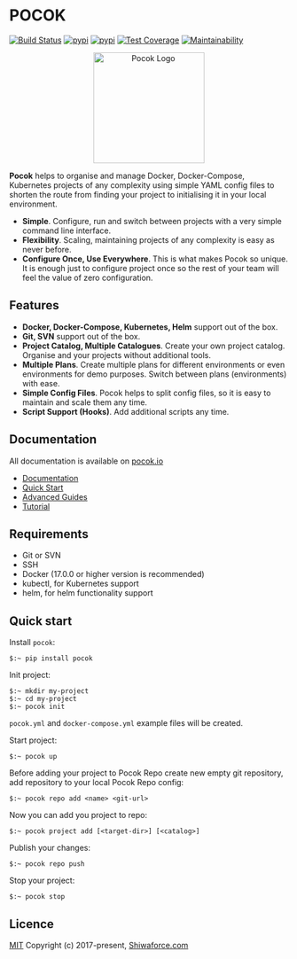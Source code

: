 # POCOK
[![Build Status](https://travis-ci.org/shiwaforce/pocok.svg?branch=master)](https://travis-ci.org/shiwaforce/pocok)
[![pypi](https://img.shields.io/pypi/v/pocok.svg)](https://pypi.python.org/pypi/pocok)
[![pypi](https://img.shields.io/pypi/pyversions/pocok.svg)](https://pypi.python.org/pypi/pocok)
[![Test Coverage](https://api.codeclimate.com/v1/badges/62a09af060af69ece1d2/test_coverage)](https://codeclimate.com/github/shiwaforce/pocok/test_coverage)
[![Maintainability](https://api.codeclimate.com/v1/badges/62a09af060af69ece1d2/maintainability)](https://codeclimate.com/github/shiwaforce/pocok/maintainability)

<p align="center">
  <img width="200" height="200" title="Pocok Logo" src="https://raw.githubusercontent.com/shiwaforce/pocok/master/logo.svg?sanitize=true"/>
</p>

**Pocok** helps to organise and manage Docker, Docker-Compose, Kubernetes projects of any complexity using simple YAML config files to shorten the route from finding your project to initialising it in your local environment. 

- **Simple**. Configure, run and switch between projects with a very simple command line interface.     
- **Flexibility**. Scaling, maintaining projects of any complexity is easy as never before.
- **Configure Once, Use Everywhere**. This is what makes Pocok so unique. It is enough just to configure project once so the rest of your team will feel the value of zero configuration. 

## Features
- **Docker, Docker-Compose, Kubernetes, Helm** support out of the box.
- **Git, SVN** support out of the box.
- **Project Catalog, Multiple Catalogues**. Create your own project catalog. Organise and your projects without additional tools.
- **Multiple Plans**. Create multiple plans for different environments or even environments for demo purposes. Switch between plans (environments) with ease.
- **Simple Config Files**. Pocok helps to split config files, so it is easy to maintain and scale them any time.
- **Script Support (Hooks)**. Add additional scripts any time.


## Documentation
All documentation is available on [pocok.io](https://pocok.io)
- [Documentation](https://pocok.io/documentation) 
- [Quick Start](https://pocok.io/quick-start) 
- [Advanced Guides](https://pocok.io/advanced-guides) 
- [Tutorial](https://pocok.io/tutorial) 


## Requirements
- Git or SVN
- SSH
- Docker (17.0.0 or higher version is recommended)
- kubectl, for Kubernetes support
- helm, for helm functionality support

## Quick start
Install `pocok`:
```
$:~ pip install pocok
```

Init project:
```
$:~ mkdir my-project
$:~ cd my-project
$:~ pocok init
```
`pocok.yml` and `docker-compose.yml` example files will be created.

Start project:
```
$:~ pocok up
```

Before adding your project to Pocok Repo create new empty git repository,
add repository to your local Pocok Repo config:
```
$:~ pocok repo add <name> <git-url>
```

Now you can add you project to repo:
```
$:~ pocok project add [<target-dir>] [<catalog>]
```

Publish your changes:
```
$:~ pocok repo push
```

Stop your project:
```
$:~ pocok stop
```

## Licence
[MIT](http://opensource.org/licenses/MIT)
Copyright (c) 2017-present, [Shiwaforce.com](https://www.shiwaforce.com)

